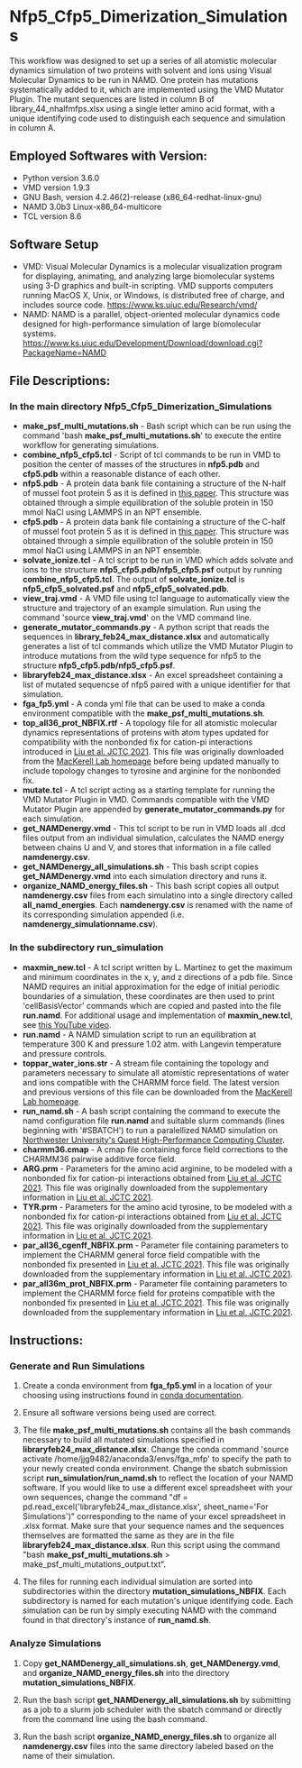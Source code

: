 <!-- For developers:
Please use bold font for file names, directories, and file paths.
Please use italic font for variables.
Follow heading styles.
# First-level heading
## Second-level heading
### Third-level heading
See https://docs.github.com/en/get-started/writing-on-github/getting-started-with-writing-and-formatting-on-github/basic-writing-and-formatting-syntax for formatting syntax.
-->

# Nfp5_Cfp5_Dimerization_Simulations

This workflow was designed to set up a series of all atomistic molecular dynamics simulation of two proteins with solvent and ions using Visual Molecular Dynamics to be run in NAMD. One protein has mutations systematically added to it, which are implemented using the VMD Mutator Plugin. The mutant sequences are listed in column B of library_44_nhalfmfps.xlsx using a single letter amino acid format, with a unique identifying code used to distinguish each sequence and simulation in column A.

## Employed Softwares with Version:

- Python version 3.6.0
- VMD version 1.9.3
- GNU Bash, version 4.2.46(2)-release (x86_64-redhat-linux-gnu)
- NAMD 3.0b3 Linux-x86_64-multicore
- TCL version 8.6

## Software Setup

- VMD: Visual Molecular Dynamics is a molecular visualization program for displaying, animating, and analyzing large biomolecular systems using 3-D graphics and built-in scripting. VMD supports computers running MacOS X, Unix, or Windows, is distributed free of charge, and includes source code. https://www.ks.uiuc.edu/Research/vmd/
- NAMD: NAMD is a parallel, object-oriented molecular dynamics code designed for high-performance simulation of large biomolecular systems. https://www.ks.uiuc.edu/Development/Download/download.cgi?PackageName=NAMD

## File Descriptions:

### In the main directory **Nfp5_Cfp5_Dimerization_Simulations**

- **make_psf_multi_mutations.sh** - Bash script which can be run using the command 'bash **make_psf_multi_mutations.sh**' to execute the entire workflow for generating simulations.
- **combine_nfp5_cfp5.tcl** - Script of tcl commands to be run in VMD to position the center of masses of the structures in **nfp5.pdb** and **cfp5.pdb** within a reasonable distance of each other.
- **nfp5.pdb** - A protein data bank file containing a structure of the N-half of mussel foot protein 5 as it is defined in [this paper](https://doi.org/10.1038/s41467-023-37563-0). This structure was obtained through a simple equilibration of the soluble protein in 150 mmol NaCl using LAMMPS in an NPT ensemble.
- **cfp5.pdb** - A protein data bank file containing a structure of the C-half of mussel foot protein 5 as it is defined in [this paper](https://doi.org/10.1038/s41467-023-37563-0). This structure was obtained through a simple equilibration of the soluble protein in 150 mmol NaCl using LAMMPS in an NPT ensemble.
- **solvate_ionize.tcl** - A tcl script to be run in VMD which adds solvate and ions to the structure **nfp5_cfp5.pdb/nfp5_cfp5.psf** output by running **combine_nfp5_cfp5.tcl**. The output of **solvate_ionize.tcl** is **nfp5_cfp5_solvated.psf** and **nfp5_cfp5_solvated.pdb**.
- **view_traj.vmd** - A VMD file using tcl language to automatically view the structure and trajectory of an example simulation. Run using the command 'source **view_traj.vmd**' on the VMD command line.
- **generate_mutator_commands.py** - A python script that reads the sequences in **library_feb24_max_distance.xlsx** and automatically generates a list of tcl commands which utilize the VMD Mutator Plugin to introduce mutations from the wild type sequence for nfp5 to the structure **nfp5_cfp5.pdb/nfp5_cfp5.psf**.
- **libraryfeb24_max_distance.xlsx** - An excel spreadsheet containing a list of mutated sequencse of nfp5 paired with a unique identifier for that simulation.
- **fga_fp5.yml** - A conda yml file that can be used to make a conda environment compatible with the **make_psf_multi_mutations.sh**.
- **top_all36_prot_NBFIX.rtf** - A topology file for all atomistic molecular dynamics representations of proteins with atom types updated for compatibility with the nonbonded fix for cation-pi interactions introduced in [Liu et al. JCTC 2021](https://doi.org/10.1021/acs.jctc.1c00219). This file was originally downloaded from the [MacKerell Lab homepage](https://mackerell.umaryland.edu/charmm_ff.shtml#charmm) before being updated manually to include topology changes to tyrosine and arginine for the nonbonded fix.
- **mutate.tcl** - A tcl script acting as a starting template for running the VMD Mutator Plugin in VMD. Commands compatible with the VMD Mutator Plugin are appended by **generate_mutator_commands.py** for each simulation.
- **get_NAMDenergy.vmd** - This tcl script to be run in VMD loads all .dcd files output from an individual simulation, calculates the NAMD energy between chains U and V, and stores that information in a file called **namdenergy.csv**.
- **get_NAMDenergy_all_simulations.sh** - This bash script copies **get_NAMDenergy.vmd** into each simulation directory and runs it.
- **organize_NAMD_energy_files.sh** - This bash script copies all output **namdenergy.csv** files from each simulatino into a single directory called **all_namd_energies**. Each **namdenergy.csv** is renamed with the name of its corresponding simulation appended (i.e. **namdenergy_simulationname.csv**).

### In the subdirectory **run_simulation**
- **maxmin_new.tcl** - A tcl script written by L. Martinez to get the maximum and minimum coordinates in the x, y, and z directions of a pdb file. Since NAMD requires an initial approximation for the edge of initial periodic boundaries of a simulation, these coordinates are then used to print 'cellBasisVector' commands which are copied and pasted into the file **run.namd**. For additional usage and implementation of **maxmin_new.tcl**, see [this YouTube video](https://www.youtube.com/watch?v=IArpsQsZ95U).
- **run.namd** - A NAMD simulation script to run an equilibration at temperature 300 K and pressure 1.02 atm. with Langevin temperature and pressure controls.
- **toppar_water_ions.str** - A stream file containing the topology and parameters necessary to simulate all atomistic representations of water and ions compatible with the CHARMM force field. The latest version and previous versions of this file can be downloaded from the [MacKerell Lab homepage](https://mackerell.umaryland.edu/charmm_ff.shtml#charmm).
- **run_namd.sh** - A bash script containing the command to execute the namd configuration file **run.namd** and suitable slurm commands (lines beginning with '#SBATCH') to run a paralellized NAMD simulation on [Northwester University's Quest High-Performance Computing Cluster](https://www.it.northwestern.edu/departments/it-services-support/research/computing/quest/).
- **charmm36.cmap** - A cmap file containing force field corrections to the CHARMM36 pairwise additive force field.
- **ARG.prm** - Parameters for the amino acid arginine, to be modeled with a nonbonded fix for cation-pi interactions obtained from [Liu et al. JCTC 2021](https://doi.org/10.1021/acs.jctc.1c00219). This file was originally downloaded from the supplementary information in [Liu et al. JCTC 2021](https://doi.org/10.1021/acs.jctc.1c00219).
- **TYR.prm** - Parameters for the amino acid tyrosine, to be modeled with a nonbonded fix for cation-pi interactions obtained from [Liu et al. JCTC 2021](https://doi.org/10.1021/acs.jctc.1c00219). This file was originally downloaded from the supplementary information in [Liu et al. JCTC 2021](https://doi.org/10.1021/acs.jctc.1c00219).
- **par_all36_cgenff_NBFIX.prm** - Parameter file containing parameters to implement the CHARMM general force field compatible with the nonbonded fix presented in [Liu et al. JCTC 2021](https://doi.org/10.1021/acs.jctc.1c00219). This file was originally downloaded from the supplementary information in [Liu et al. JCTC 2021](https://doi.org/10.1021/acs.jctc.1c00219).
- **par_all36m_prot_NBFIX.prm** - Parameter file containing parameters to implement the CHARMM force field for proteins compatible with the nonbonded fix presented in [Liu et al. JCTC 2021](https://doi.org/10.1021/acs.jctc.1c00219). This file was originally downloaded from the supplementary information in [Liu et al. JCTC 2021](https://doi.org/10.1021/acs.jctc.1c00219).


## Instructions:

### Generate and Run Simulations

1. Create a conda environment from **fga_fp5.yml** in a location of your choosing using instructions found in [conda documentation](https://conda.io/projects/conda/en/latest/user-guide/tasks/manage-environments.html#creating-an-environment-from-an-environment-yml-file).

1. Ensure all software versions being used are correct.

1. The file **make_psf_multi_mutations.sh** contains all the bash commands necessary to build all mutated simulations specified in **libraryfeb24_max_distance.xlsx**. Change the conda command 'source activate /home/jjg9482/anaconda3/envs/fga_mfp' to specify the path to your newly created conda environment. Change the sbatch submission script **run_simulation/run_namd.sh** to reflect the location of your NAMD software. If you would like to use a different excel spreadsheet with your own sequences, change the command "df = pd.read_excel('libraryfeb24_max_distance.xlsx', sheet_name='For Simulations')" corresponding to the name of your excel spreadsheet in .xlsx format. Make sure that your sequence names and the sequences themselves are formatted the same as they are in the file **libraryfeb24_max_distance.xlsx**. Run this script using the command "bash **make_psf_multi_mutations.sh** > make_psf_multi_mutations_output.txt".

1. The files for running each individual simulation are sorted into subdirectories within the directory **mutation_simulations_NBFIX**. Each subdirectory is named for each mutation's unique identifying code. Each simulation can be run by simply executing NAMD with the command found in that directory's instance of **run_namd.sh**.

### Analyze Simulations

1. Copy **get_NAMDenergy_all_simulations.sh**, **get_NAMDenergy.vmd**, and **organize_NAMD_energy_files.sh** into the directory **mutation_simulations_NBFIX**.

2. Run the bash script **get_NAMDenergy_all_simulations.sh** by submitting as a job to a slurm job scheduler with the sbatch command or directly from the command line using the bash command.

3. Run the bash script **organize_NAMD_energy_files.sh** to organize all **namdenergy.csv** files into the same directory labeled based on the name of their simulation. 
